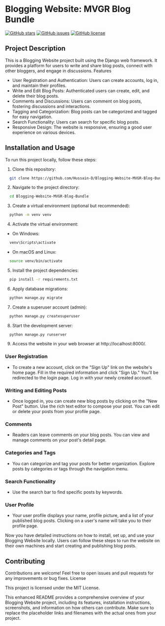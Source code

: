 # Blogging Website: MVGR Blog Bundle

[![GitHub stars](https://img.shields.io/github/stars/Hussain-D/Blogging-Website-MVGR-Blog-Bundle?style=social)](https://github.com/Hussain-D/Blogging-Website-MVGR-Blog-Bundle/stargazers)
[![GitHub issues](https://img.shields.io/github/issues/Hussain-D/Blogging-Website-MVGR-Blog-Bundle)](https://github.com/Hussain-D/Blogging-Website-MVGR-Blog-Bundle/issues)
[![GitHub license](https://img.shields.io/github/license/Hussain-D/Blogging-Website-MVGR-Blog-Bundle)](https://github.com/Hussain-D/Blogging-Website-MVGR-Blog-Bundle/blob/main/LICENSE)

## Project Description

This is a Blogging Website project built using the Django web framework. It provides a platform for users to write and share blog posts, connect with other bloggers, and engage in discussions.
Features
-    User Registration and Authentication: Users can create accounts, log in, and maintain their profiles.
-    Write and Edit Blog Posts: Authenticated users can create, edit, and delete their blog posts.
-    Comments and Discussions: Users can comment on blog posts, fostering discussions and interactions.
-    Tagging and Categorization: Blog posts can be categorized and tagged for easy navigation.
-    Search Functionality: Users can search for specific blog posts.
-    Responsive Design: The website is responsive, ensuring a good user experience on various devices.

## Installation and Usage

To run this project locally, follow these steps:

1. Clone this repository:
```bash
  git clone https://github.com/Hussain-D/Blogging-Website-MVGR-Blog-Bundle.git
```
2. Navigate to the project directory:
```bash
  cd Blogging-Website-MVGR-Blog-Bundle
```
3. Create a virtual environment (optional but recommended):
```bash
  python -m venv venv
```
4. Activate the virtual environment:
  - On Windows:
```bash
  venv\Scripts\activate
```
  - On macOS and Linux:
```bash
  source venv/bin/activate
```
5. Install the project dependencies:
```bash
  pip install -r requirements.txt
```
6. Apply database migrations:
```bash
  python manage.py migrate
```
7. Create a superuser account (admin):
```bash
  python manage.py createsuperuser
```
8. Start the development server:
```bash
  python manage.py runserver
```
9. Access the website in your web browser at http://localhost:8000/.

### User Registration

-    To create a new account, click on the "Sign Up" link on the website's home page.
    Fill in the required information and click "Sign Up."
    You'll be redirected to the login page.
    Log in with your newly created account.

### Writing and Editing Posts

-    Once logged in, you can create new blog posts by clicking on the "New Post" button.
    Use the rich text editor to compose your post.
    You can edit or delete your posts from your profile page.

### Comments

-    Readers can leave comments on your blog posts.
    You can view and manage comments on your post's detail page.

### Categories and Tags

-    You can categorize and tag your posts for better organization.
    Explore posts by categories or tags through the navigation menu.

### Search Functionality

-    Use the search bar to find specific posts by keywords.

### User Profile

-    Your user profile displays your name, profile picture, and a list of your published blog posts.
    Clicking on a user's name will take you to their profile page.

Now you have detailed instructions on how to install, set up, and use your Blogging Website locally. Users can follow these steps to run the website on their own machines and start creating and publishing blog posts.


## Contributing

Contributions are welcome! Feel free to open issues and pull requests for any improvements or bug fixes.
License

This project is licensed under the MIT License.

This enhanced README provides a comprehensive overview of your Blogging Website project, including its features, installation instructions, screenshots, and information on how others can contribute. Make sure to replace the placeholder links and filenames with the actual ones from your project.

